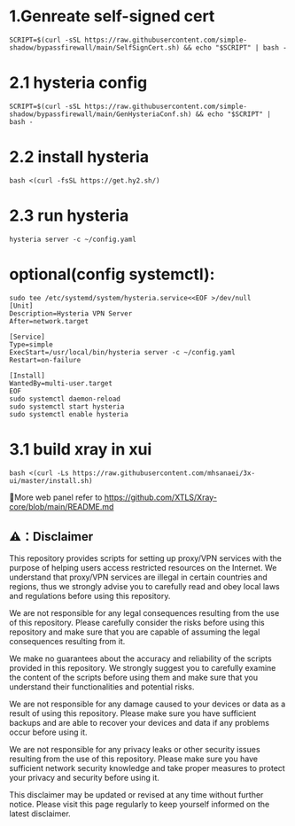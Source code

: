 # 1.Genreate self-signed cert
```
SCRIPT=$(curl -sSL https://raw.githubusercontent.com/simple-shadow/bypassfirewall/main/SelfSignCert.sh) && echo "$SCRIPT" | bash -
```
# 2.1 hysteria config
```
SCRIPT=$(curl -sSL https://raw.githubusercontent.com/simple-shadow/bypassfirewall/main/GenHysteriaConf.sh) && echo "$SCRIPT" | bash -
```
# 2.2 install hysteria
```
bash <(curl -fsSL https://get.hy2.sh/)
```
# 2.3 run hysteria
```
hysteria server -c ~/config.yaml
```
# optional(config systemctl):
```
sudo tee /etc/systemd/system/hysteria.service<<EOF >/dev/null
[Unit]
Description=Hysteria VPN Server
After=network.target

[Service]
Type=simple
ExecStart=/usr/local/bin/hysteria server -c ~/config.yaml
Restart=on-failure

[Install]
WantedBy=multi-user.target
EOF
sudo systemctl daemon-reload
sudo systemctl start hysteria
sudo systemctl enable hysteria
```
# 3.1 build xray in xui
```
bash <(curl -Ls https://raw.githubusercontent.com/mhsanaei/3x-ui/master/install.sh)
```
🔔More web panel refer to https://github.com/XTLS/Xray-core/blob/main/README.md

## ⚠️：Disclaimer

This repository provides scripts for setting up proxy/VPN services with the purpose of helping users access restricted resources on the Internet. We understand that proxy/VPN services are illegal in certain countries and regions, thus we strongly advise you to carefully read and obey local laws and regulations before using this repository.

We are not responsible for any legal consequences resulting from the use of this repository. Please carefully consider the risks before using this repository and make sure that you are capable of assuming the legal consequences resulting from it.

We make no guarantees about the accuracy and reliability of the scripts provided in this repository. We strongly suggest you to carefully examine the content of the scripts before using them and make sure that you understand their functionalities and potential risks.

We are not responsible for any damage caused to your devices or data as a result of using this repository. Please make sure you have sufficient backups and are able to recover your devices and data if any problems occur before using it.

We are not responsible for any privacy leaks or other security issues resulting from the use of this repository. Please make sure you have sufficient network security knowledge and take proper measures to protect your privacy and security before using it.

This disclaimer may be updated or revised at any time without further notice. Please visit this page regularly to keep yourself informed on the latest disclaimer.

